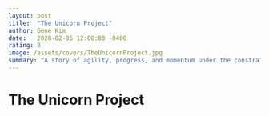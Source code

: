 ```yaml
---
layout: post
title:  "The Unicorn Project"
author: Gene Kim
date:   2020-02-05 12:00:00 -0400
rating: 8
image: /assets/covers/TheUnicornProject.jpg
summary: "A story of agility, progress, and momentum under the constraints of corporate bureaucracy, The Unicorn Project shows how even businesses with the most dire technical debt can right the ship and become a market leader. Running parallel with the events of The Phoenix Project, the value of empowering engineers, encouraging innovation, and being customer focused is pressed upon the reader. A great read for anyone looking to be a spark of change in their engineering organization, or for selling the value of good engineering practices to non-engineers."
---
```


# The Unicorn Project


